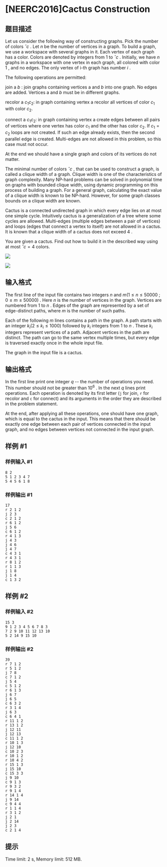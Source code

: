 # [NEERC2016]Cactus Construction

## 题目描述



Let us consider the following way of constructing graphs. Pick the number of colors $ˆc$ . Let $n$ be the number of vertices in a graph. To build a graph, we use a workspace with several graphs in it. Each vertex of each graph has a color. Colors are denoted by integers from $1$ to $ˆc$ . Initially, we have $n$ graphs in a workspace with one vertex in each graph, all colored with color $1$ , and no edges. The only vertex of i-th graph has number $i$ .

The following operations are permitted:

join a $b$ : join graphs containing vertices a and $b$ into one graph. No edges are added. Vertices a and $b$ must be in different graphs.

recolor a $c_{1 }c_{2}:$ in graph containing vertex a recolor all vertices of color $c_{1}$ with color $c_{2}.$

connect a $c_{1 }c_{2}:$ in graph containing vertex a create edges between all pairs of vertices where one vertex has color $c_{1}$ and the other has color $c_{2}.$ If $c_{1} = c_{2}$ loops are not created. If such an edge already exists, then the second parallel edge is created. Multi-edges are not allowed in this problem, so this case must not occur.

At the end we should have a single graph and colors of its vertices do not matter.

The minimal number of colors $ˆc$ , that can be used to construct a graph, is called a clique width of a graph. Clique width is one of the characteristics of graph complexity. Many NP-hard problems can be solved in polynomial time on graphs with bounded clique width, using dynamic programming on this process of building a graph. For a general graph, calculating the exact value of a clique width is known to be NP-hard. However, for some graph classes bounds on a clique width are known.

Cactus is a connected undirected graph in which every edge lies on at most one simple cycle. Intuitively cactus is a generalization of a tree where some cycles are allowed. Multi-edges (multiple edges between a pair of vertices) and loops (edges that connect a vertex to itself) are not allowed in a cactus. It is known that a clique width of a cactus does not exceed $4$ .

You are given a cactus. Find out how to build it in the described way using at most $ˆc = 4$ colors.

![](https://onlinejudgeimages.s3.amazonaws.com/problem/13991/%EC%8A%A4%ED%81%AC%EB%A6%B0%EC%83%B7%202016-12-22%20%EC%98%A4%ED%9B%84%207.31.10.png)

![](https://onlinejudgeimages.s3.amazonaws.com/problem/13991/%EC%8A%A4%ED%81%AC%EB%A6%B0%EC%83%B7%202016-12-22%20%EC%98%A4%ED%9B%84%207.31.21.png)



## 输入格式



The first line of the input file contains two integers $n$ and $m (1 \le n \le 50 000$ ; $0 \le m \le 50 000)$ . Here $n$ is the number of vertices in the graph. Vertices are numbered from $1$ to $n$ . Edges of the graph are represented by a set of edge-distinct paths, where $m$ is the number of such paths.

Each of the following $m$ lines contains a path in the graph. A path starts with an integer $k_{i} (2 \le k_{i } \le 1000)$ followed by $k_{i}$ integers from $1$ to $n$ . These $k_{i}$ integers represent vertices of a path. Adjacent vertices in the path are distinct. The path can go to the same vertex multiple times, but every edge is traversed exactly once in the whole input file.

The graph in the input file is a cactus.



## 输出格式



In the first line print one integer $q$ -- the number of operations you need. This number should not be greater than $10^{6}$ . In the next $q$ lines print operations. Each operation is denoted by its first letter (`j` for join, `r` for recolor and `c` for connect) and its arguments in the order they are described in the problem statement.

At the end, after applying all these operations, one should have one graph, which is equal to the cactus in the input. This means that there should be exactly one edge between each pair of vertices connected in the input graph, and no edges between vertices not connected in the input graph.



## 样例 #1

### 样例输入 #1
```
8 2
5 1 2 3 4 7
5 4 5 6 1 8
```

### 样例输出 #1

```
17
r 2 1 2
j 2 3
c 2 1 2
r 6 1 2
j 5 6
c 6 1 2
r 4 1 3
j 4 3
j 4 6
j 4 7
c 4 3 1
r 4 3 1
r 8 1 2
r 1 1 3
j 1 8
j 1 4
c 1 3 2
```

## 样例 #2

### 样例输入 #2
```
15 3
9 1 2 3 4 5 6 7 8 3
7 2 9 10 11 12 13 10
5 2 14 9 15 10
```

### 样例输出 #2

```
39
r 7 1 2
r 5 1 2
j 7 8
c 7 1 2
j 5 4
c 5 1 2
r 6 1 3
j 6 7
j 6 5
c 6 3 2
r 3 1 4
j 6 3
c 6 4 1
r 11 1 2
r 13 1 2
j 12 11
j 12 13
c 11 1 2
r 10 1 3
j 12 10
c 10 2 3
r 10 1 2
r 10 4 2
r 15 1 3
j 15 10
c 15 3 3
j 9 10
c 9 1 3
r 9 3 2
r 9 1 4
r 14 1 4
j 9 14
c 9 4 4
r 1 1 4
r 3 1 2
j 2 1
j 2 14
j 2 3
c 2 1 4
```

## 提示

Time limit: 2 s, Memory limit: 512 MB. 


